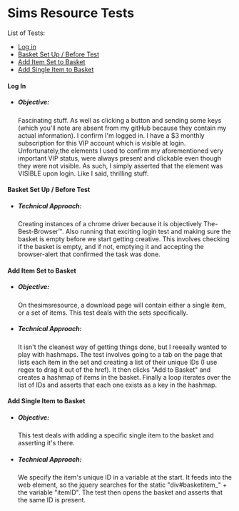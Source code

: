 # Sims Resource Tests

List of Tests:
* [Log in](#login)
* [Basket Set Up / Before Test](#setup)
* [Add Item Set to Basket](#addItemSet)
* [Add Single Item to Basket](#addSingleItem)


#### <a name="login"></a>Log In

* ##### Objective:
    Fascinating stuff. As well as clicking a button and sending some keys (which you'll note are absent from my gitHub because they contain my actual information). I confirm I'm logged in. I have a $3 monthly subscription for this VIP account which is visible at login. Unfortunately,the elements I used to confirm my aforementioned very important VIP status, were always present and clickable even though they were not visible. As such, I simply asserted that the element was VISIBLE upon login. Like I said, thrilling stuff.

#### <a name="setup"></a>Basket Set Up / Before Test

* ##### Technical Approach:
    Creating instances of a chrome driver because it is objectively The-Best-Browser™. Also running that exciting login test and making sure the basket is empty before we start getting creative. This involves checking if the basket is empty, and if not, emptying it and accepting the browser-alert that confirmed the task was done.

#### <a name="addItemSet"></a>Add Item Set to Basket

* ##### Objective:
    On thesimsresource, a download page will contain either a single item, or a set of items. This test deals with the sets specifically.
* ##### Technical Approach:
    It isn't the cleanest way of getting things done, but I reeeally wanted to play with hashmaps. The test involves going to a tab on the page that lists each item in the set and creating a list of their unique IDs (I use regex to drag it out of the href). It then clicks "Add to Basket" and creates a hashmap of items in the basket. Finally a loop iterates over the list of IDs and asserts that each one exists as a key in the hashmap.

#### <a name="addSingleItem"></a>Add Single Item to Basket

* ##### Objective:
    This test deals with adding a specific single item to the basket and asserting it's there.
* ##### Technical Approach:
    We specify the item's unique ID in a variable at the start. It feeds into the web element, so the jquery searches for the static "div#basketitem_" + the variable "itemID". The test then opens the basket and asserts that the same ID is present.

